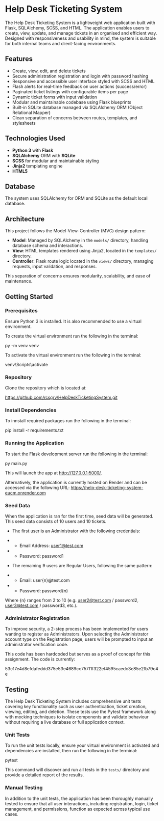 # Help Desk Ticketing System

The Help Desk Ticketing System is a lightweight web application built with Flask, SQLAlchemy, SCSS, and HTML. The application enables users to create, view, update, and manage tickets in an organised and efficient way. Designed with responsiveness and usability in mind, the system is suitable for both internal teams and client-facing environments. 

## Features

- Create, view, edit, and delete  tickets
- Secure administration registration and login with password hashing
- Responsive and accessible user interface styled with SCSS and HTML
- Flash alerts for real-time feedback on user actions (success/error)
- Paginated ticket listings with configurable items per page
- Dynamic ticket forms with input validation
- Modular and maintainable codebase using Flask blueprints
- Built-in SQLite database managed via SQLAlchemy ORM (Object Relational Mapper)
- Clean separation of concerns between routes, templates, and stylesheets

## Technologies Used

- **Python 3** with **Flask**
- **SQLAlchemy** ORM with **SQLite**
- **SCSS** for modular and maintainable styling
- **Jinja2** templating engine
- **HTML5**

## Database
The system uses SQLAlchemy for ORM and SQLite as the default local database. 

## Architecture

This project follows the Model-View-Controller (MVC) design pattern:

- **Model**: Managed by SQLAlchemy in the `models/` directory, handling database schema and interactions.
- **View**: HTML templates rendered using Jinja2, located in the `templates/` directory.
- **Controller**: Flask route logic located in the `views/` directory, managing requests, input validation, and responses.

This separation of concerns ensures modularity, scalability, and ease of maintenance.

## Getting Started

### Prerequisites

Ensure Python 3 is installed. It is also recommended to use a virtual environment.

To create the virtual environment run the following in the terminal: 

py -m venv venv

To activate the virtual environment run the following in the terminal: 

venv\Scripts\activate

### Repository

Clone the repository which is located at: 

https://github.com/rcsgrv/HelpDeskTicketingSystem.git

### Install Dependencies

To innstall required packages run the following in the terminal: 

pip install -r requirements.txt

### Running the Application

To start the Flask development server run the following in the terminal: 

py main.py

This will launch the app at http://127.0.0.1:5000/.

Alternatively, the application is currently hosted on Render and can be accessed via the following URL: https://help-desk-ticketing-system-eucm.onrender.com

### Seed Data

When the application is ran for the first time, seed data will be generated. This seed data consists of 10 users and 10 tickets. 

- The first user is an Administrator with the following credentials:
- - Email Address: user1@test.com
- - Password: password1

- The remaining 9 users are Regular Users, following the same pattern:
- - Email: user{n}@test.com
- - Password: password{n}

Where {n} ranges from 2 to 10 (e.g. user2@test.com / password2, user3@test.com / password3, etc.).

### Administrator Registration

To improve security, a 2-step process has been implemented for users wanting to register as Administrators. Upon selecting the Administrator account type on the Registration page, users will be prompted to input an administrator verification code. 

This code has been hardcoded but serves as a proof of concept for this assignment. The code is currently: 

53c17e4d8efdafeddd375e53e4689cc757f1f322ef4595caedc3e85e2fb79c4e

## Testing

The Help Desk Ticketing System includes comprehensive unit tests covering key functionality such as user authentication, ticket creation, viewing, editing, and deletion. These tests use the Pytest framework along with mocking techniques to isolate components and validate behaviour without requiring a live database or full application context.

### Unit Tests
To run the unit tests locally, ensure your virtual environment is activated and dependencies are installed, then run the following in the terminal: 

pytest

This command will discover and run all tests in the `tests/` directory and provide a detailed report of the results.

### Manual Testing
In addition to the unit tests, the application has been thoroughly manually tested to ensure that all user interactions, including registration, login, ticket management, and permissions, function as expected across typical use cases.